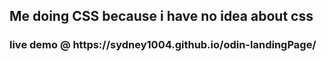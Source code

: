 <h2>Me doing CSS because i have no idea about css <br>
<h3>live demo @ <a>https://sydney1004.github.io/odin-landingPage/